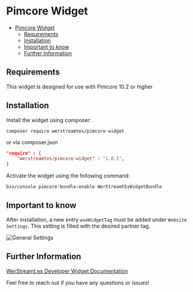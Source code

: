 # Pimcore Widget

<!-- TOC -->
* [Pimcore Widget](#pimcore-widget)
  * [Requirements](#requirements)
  * [Installation](#installation)
  * [Important to know](#important-to-know)
  * [Further Information](#further-information)
<!-- TOC -->
## Requirements
This widget is designed for use with Pimcore 10.2 or higher

## Installation
Install the widget using composer:

```shell
composer require werstreamtes/pimcore-widget
```

or via composer.json
```json
"require" : {
    "werstreamtes/pimcore-widget" : "1.0.1",
}
```

Activate the widget using the following command:
```shell
bin/console pimcore:bundle:enable WerStreamtEsWidgetBundle
```

## Important to know
After installation, a new entry `wseWidgetTag` must be added under `Website Settings`. This setting is filled with the desired partner tag.

![General Settings](settings.gif)

## Further Information

[WerStreamt.es Developer Widget Documentation](https://www.werstreamt.es/developers/widget/)

Feel free to reach out if you have any questions or issues!